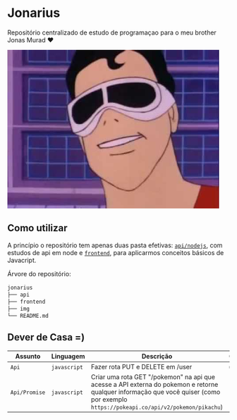 # Jonarius

Repositório centralizado de estudo de programaçao para o meu brother Jonas Murad :heart:

![Jonas 1](./img/jonas.jpg)

## Como utilizar

A princípio o repositório tem apenas duas pasta efetivas: [`api/nodejs`](./api/nodejs/), com estudos de api em node e [`frontend`](./frontend/), para aplicarmos conceitos básicos de Javacript.

Árvore do repositório:

```shell
jonarius
├── api
├── frontend
├── img
└── README.md
```

## Dever de Casa =)

Assunto   | Linguagem   | Descrição | Concluído
--------- | ----------- | --------- | ---------
`Api`     | `javascript`| Fazer rota PUT e DELETE em /user | :white_check_mark:
`Api/Promise` | `javascript`| Criar uma rota GET "/pokemon" na api que acesse a API externa do pokemon e retorne qualquer informação que você quiser (como por exemplo `https://pokeapi.co/api/v2/pokemon/pikachu`) |
